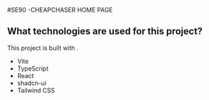 #SE90 -CHEAPCHASER HOME PAGE
## What technologies are used for this project?

This project is built with .

- Vite
- TypeScript
- React
- shadcn-ui
- Tailwind CSS


